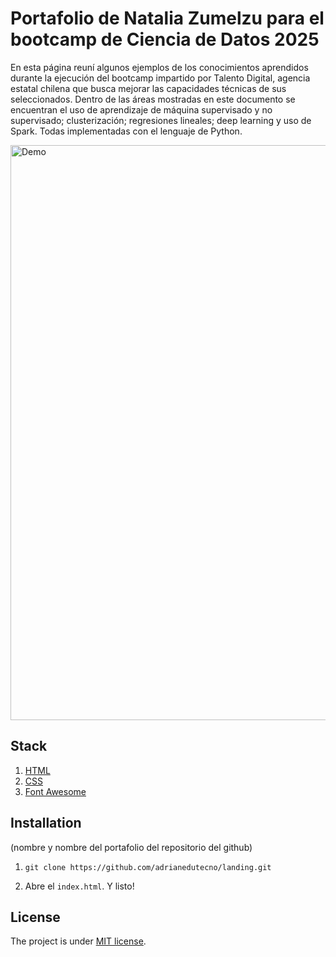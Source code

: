 # Portafolio de Natalia Zumelzu para el bootcamp de Ciencia de Datos 2025
En esta página reuní algunos ejemplos de los conocimientos aprendidos durante la ejecución del bootcamp impartido por Talento Digital, agencia estatal chilena que busca mejorar las capacidades técnicas de sus seleccionados. Dentro de las áreas mostradas en este documento se encuentran el uso de aprendizaje de máquina supervisado y no supervisado; clusterización; regresiones lineales; deep learning y uso de Spark. Todas implementadas con el lenguaje de Python. 

<img width="1912" height="920" alt="Demo" src="https://github.com/user-attachments/assets/4ea164d8-83e0-4110-901b-518727456c29" />

## Stack

1. [HTML](https://developer.mozilla.org/en-US/docs/Web/HTML)
2. [CSS](https://developer.mozilla.org/en-US/docs/Web/CSS)
3. [Font Awesome](https://fontawesome.com/)
 
## Installation
(nombre y nombre del portafolio del repositorio del github)
1. `git clone https://github.com/adrianedutecno/landing.git`

2. Abre el `index.html`. Y listo!

## License

The project is under [MIT license](https://choosealicense.com/licenses/mit/).

